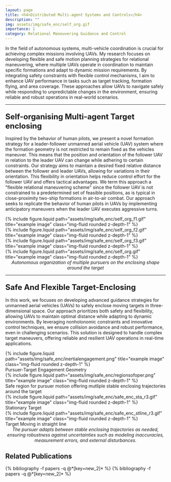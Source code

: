 ```yaml
---
layout: page
title: <h4>Distributed Multi-agent Systems and Controls</h4>
description: ""
img: assets/img/safe_enc/self_org.gif
importance: 1
category: Relational Maneuvering Guidance and Control
---
```


In the field of autonomous systems, multi-vehicle coordination is crucial for achieving complex missions involving UAVs. My research focuses on developing flexible and safe motion planning strategies for relational maneuvering, where multiple UAVs operate in coordination to maintain specific formations and adapt to dynamic mission requirements. By integrating safety constraints with flexible control mechanisms, I aim to enhance UAV performance in tasks such as target tracking, formation flying, and area coverage. These approaches allow UAVs to navigate safely while responding to unpredictable changes in the environment, ensuring reliable and robust operations in real-world scenarios.

<hr> <!-- Adding a line to separate sections -->

### <span style="font-weight: bold; font-size: 24px;">Self-organising Multi-agent Target enclosing</span>

Inspired by the behavior of human pilots, we present a novel formation strategy for a leader-follower unmanned aerial vehicle (UAV) system where the formation geometry is not restricted to remain fixed as the vehicles maneuver. This means that the position and orientation of the follower UAV in relation to the leader UAV can change while adhering to certain constraints. Our strategy aims to maintain a desired fixed relative distance between the follower and leader UAVs, allowing for variations in their orientation. This flexibility in orientation helps reduce control effort for the follower UAV and offers tactical advantages. We term this approach a "flexible relational maneuvering scheme" since the follower UAV is not constrained to a predetermined set of feasible positions, as is typical in close-proximity two-ship formations in air-to-air combat. Our approach seeks to replicate the behavior of human pilots in UAVs by implementing anticipatory maneuvers when the leader UAV executes aggressive turns.

<div class="row justify-content-sm-center">
    <div class="col-sm-6 mt-3 mt-md-0">
        {% include figure.liquid path="assets/img/safe_enc/self_org_f1.gif" title="example image" class="img-fluid rounded z-depth-1" %}
    </div>
    <div class="col-sm-6 mt-3 mt-md-0">
        {% include figure.liquid path="assets/img/safe_enc/self_org_f2.gif" title="example image" class="img-fluid rounded z-depth-1" %}
    </div>
</div>
<div class="row justify-content-sm-center">
    <div class="col-sm-6 mt-3 mt-md-0">
        {% include figure.liquid path="assets/img/safe_enc/self_org_f3.gif" title="example image" class="img-fluid rounded z-depth-1" %}
    </div>
    <div class="col-sm-6 mt-3 mt-md-0">
        {% include figure.liquid path="assets/img/safe_enc/self_org.gif" title="example image" class="img-fluid rounded z-depth-1" %}
    </div>
</div>
<div class="caption" style="font-style: italic; font-size: 14px; text-align: center;">
    Autonomous organization of multiple pursuers on the enclosing shape around the target
</div>

<hr> <!-- Adding a line to separate sections -->

### <span style="font-weight: bold; font-size: 24px;">Safe And Flexible Target-Enclosing</span>

In this work, we focuses on developing advanced guidance strategies for unmanned aerial vehicles (UAVs) to safely enclose moving targets in three-dimensional space. Our approach prioritizes both safety and flexibility, allowing UAVs to maintain optimal distance while adapting to dynamic environments. By leveraging nonholonomic constraints and innovative control techniques, we ensure collision avoidance and robust performance, even in challenging scenarios. This solution is designed to handle complex target maneuvers, offering reliable and resilient UAV operations in real-time applications.

<div class="row justify-content-sm-center">
    <div class="col-sm-6 mt-3 mt-md-0">
        {% include figure.liquid path="assets/img/safe_enc/inertialengagement.png" title="example image" class="img-fluid rounded z-depth-1" %}
        <div class="caption">
            Pursuer-Target Engagement Geometry
        </div>
    </div>
    <div class="col-sm-4 mt-3 mt-md-0">
        {% include figure.liquid path="assets/img/safe_enc/regionsofoper.png" title="example image" class="img-fluid rounded z-depth-1" %}
        <div class="caption">
            Safe region for pursuer motion offering mutliple stable enclosing trajectories around the target
        </div>
    </div>
</div>

<div class="row justify-content-sm-center">
    <div class="col-sm-6 mt-3 mt-md-0">
        {% include figure.liquid path="assets/img/safe_enc/safe_enc_sta_r3.gif" title="example image" class="img-fluid rounded z-depth-1" %}
        <div class="caption">
            Stationary Target
        </div>
    </div>
    <div class="col-sm-6 mt-3 mt-md-0">
        {% include figure.liquid path="assets/img/safe_enc/safe_enc_stline_r3.gif" title="example image" class="img-fluid rounded z-depth-1" %}
        <div class="caption">
            Target Moving in straight line
        </div>
    </div>
</div>
<div class="caption" style="font-style: italic; font-size: 14px; text-align: center;">
   The pursuer adapts between stable enclosing trajectories as needed, ensuring robustness against uncertainties such as modeling inaccuracies, measurement errors, and external disturbances.
</div>

## Related Publications

<div class="publications">
  {% bibliography -f papers -q @*[key=new_2]* %}
  {% bibliography -f papers -q @*[key=new_2]* %}  
</div>
